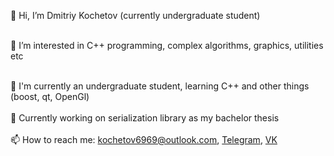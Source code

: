 👋 Hi, I’m Dmitriy Kochetov (currently undergraduate student)<br><br>

👀 I’m interested in C++ programming, complex algorithms, graphics, utilities etc<br><br>

:rocket: I'm currently an undergraduate student, learning C++ and other things (boost, qt, OpenGl)<br><br>
:hammer: Currently working on serialization library as my bachelor thesis<br><br>
📫 How to reach me: kochetov6969@outlook.com, [Telegram](https://t.me/kochetov6969), [VK](https://vk.com/guywithoutmoustage)

<!---
bachmak/bachmak is a ✨ special ✨ repository because its `README.md` (this file) appears on your GitHub profile.
You can click the Preview link to take a look at your changes.
--->
